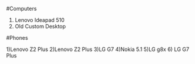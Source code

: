 #Computers

1) Lenovo Ideapad 510
2) Old Custom Desktop 


#Phones

1)Lenovo Z2 Plus
2)Lenovo Z2 Plus
3)LG G7
4)Nokia 5.1
5)LG g8x
6) LG G7 Plus



